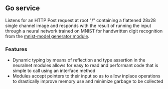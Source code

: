## Go service
Listens for an HTTP Post request at root "/" containing a flattened 28x28 single channel image and responds with the result of running the input through a neural network trained on MNIST for handwritten digit recognition from the [mnist-model generator module](../mnist-model-generator).

### Features
- Dynamic typing by means of reflection and type assertion in the neuralnet modules allows for easy to read and performant code that is simple to call using an interface method
- Modules accept pointers to their input so as to allow inplace operations to drastically improve memory use and minimize garbage to be collected
